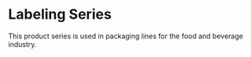 # Labeling Series

This product series is used in packaging lines for the food and beverage industry.

